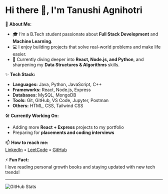 # Hi there 👋, I'm Tanushi Agnihotri

🌸 **About Me:**  
- 🎓 I’m a B.Tech student passionate about **Full Stack Development** and **Machine Learning**.  
- 💻 I enjoy building projects that solve real-world problems and make life easier.  
- 🚀 Currently diving deeper into **React, Node.js, and Python**, and sharpening my **Data Structures & Algorithms** skills.

✨ **Tech Stack:**  
- **Languages:** Java, Python, JavaScript, C++
- **Frameworks:** React, Node.js, Express
- **Databases:** MySQL, MongoDB
- **Tools:** Git, GitHub, VS Code, Jupyter, Postman
- **Others:** HTML, CSS, Tailwind CSS

🛠 **Currently Working On:**  
- Adding more **React + Express** projects to my portfolio  
- Preparing for **placements and coding interviews**

📫 **How to reach me:**  
[LinkedIn](https://linkedin.com/in/your-profile) • [LeetCode](https://leetcode.com/your-profile) • [GitHub](https://github.com/Tanushi-Agnihotri)

⚡ **Fun Fact:**  
I love reading personal growth books and staying updated with new tech trends!

---

![GitHub Stats](https://github-readme-stats.vercel.app/api?username=Tanushi-Agnihotri&show_icons=true&theme=radical)
